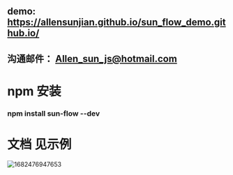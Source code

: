 ## demo: https://allensunjian.github.io/sun_flow_demo.github.io/
## 沟通邮件： Allen_sun_js@hotmail.com

# npm 安装 
### npm install sun-flow --dev
# 文档 见示例
![1682476947653](https://user-images.githubusercontent.com/30696413/234453330-bd3dceff-dc38-4660-a765-945e40f86adf.png)
